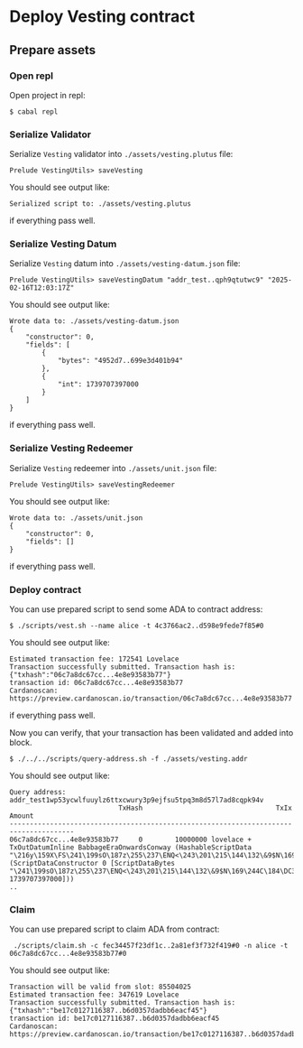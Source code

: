 # Deploy Vesting contract
## Prepare assets
### Open repl
Open project in repl:
```
$ cabal repl
```

### Serialize Validator
Serialize `Vesting` validator into `./assets/vesting.plutus` file:
```
Prelude VestingUtils> saveVesting
```
You should see output like:
```
Serialized script to: ./assets/vesting.plutus
```
if everything pass well.

### Serialize Vesting Datum
Serialize `Vesting` datum into `./assets/vesting-datum.json` file:
```
Prelude VestingUtils> saveVestingDatum "addr_test..qph9qtutwc9" "2025-02-16T12:03:17Z"
```
You should see output like:
```
Wrote data to: ./assets/vesting-datum.json
{
    "constructor": 0,
    "fields": [
        {
            "bytes": "4952d7..699e3d401b94"
        },
        {
            "int": 1739707397000
        }
    ]
}
```
if everything pass well.

### Serialize Vesting Redeemer
Serialize `Vesting` redeemer into `./assets/unit.json` file:
```
Prelude VestingUtils> saveVestingRedeemer
```
You should see output like:
```
Wrote data to: ./assets/unit.json
{
    "constructor": 0,
    "fields": []
}
```
if everything pass well.


### Deploy contract
You can use prepared script to send some ADA to contract address:
```
$ ./scripts/vest.sh --name alice -t 4c3766ac2..d598e9fede7f85#0

```
You should see output like:
```
Estimated transaction fee: 172541 Lovelace
Transaction successfully submitted. Transaction hash is:
{"txhash":"06c7a8dc67cc...4e8e93583b77"}
transaction id: 06c7a8dc67cc...4e8e93583b77
Cardanoscan: https://preview.cardanoscan.io/transaction/06c7a8dc67cc...4e8e93583b77

```
if everything pass well.

Now you can verify, that your transaction has been validated and added into block.
```
$ ./../../scripts/query-address.sh -f ./assets/vesting.addr

```
You should see output like:
```
Query address: addr_test1wp53ycwlfuuylz6ttxcwury3p9ejfsu5tpq3m8d57l7ad8cqpk94v
                           TxHash                                 TxIx        Amount
--------------------------------------------------------------------------------------
06c7a8dc67cc...4e8e93583b77     0        10000000 lovelace + TxOutDatumInline BabbageEraOnwardsConway (HashableScriptData "\216y\159X\FS\241\199sO\187z\255\237\ENQ<\243\201\215\144\132\&9$N\169\244C\184\DC33\STX\237>b\ESC\NUL\NUL\SOH\149\SO\164\&3\136\255" (ScriptDataConstructor 0 [ScriptDataBytes "\241\199sO\187z\255\237\ENQ<\243\201\215\144\132\&9$N\169\244C\184\DC33\STX\237>b",ScriptDataNumber 1739707397000]))
..
```

### Claim
You can use prepared script to claim ADA from contract:
```
 ./scripts/claim.sh -c fec34457f23df1c..2a81ef3f732f419#0 -n alice -t 06c7a8dc67cc...4e8e93583b77#0

```
You should see output like:
```
Transaction will be valid from slot: 85504025
Estimated transaction fee: 347619 Lovelace
Transaction successfully submitted. Transaction hash is:
{"txhash":"be17c0127116387..b6d0357dadbb6eacf45"}
transaction id: be17c0127116387..b6d0357dadbb6eacf45
Cardanoscan: https://preview.cardanoscan.io/transaction/be17c0127116387..b6d0357dadbb6eacf45

```